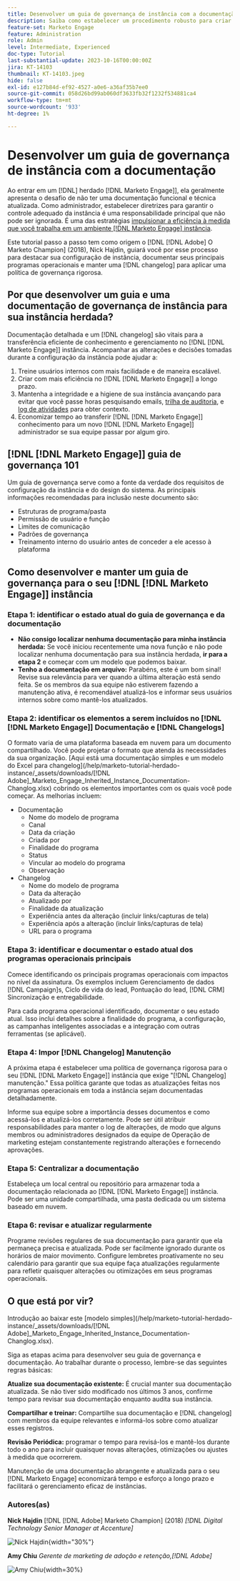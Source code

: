 ```yaml
---
title: Desenvolver um guia de governança de instância com a documentação
description: Saiba como estabelecer um procedimento robusto para criar e manter a documentação e o log de alterações do [!DNL Marketo Engage] instância. Isso não só economizará tempo para o compartilhamento de conhecimento da sua equipe, como também melhorará a integridade e a eficiência da sua instância.
feature-set: Marketo Engage
feature: Administration
role: Admin
level: Intermediate, Experienced
doc-type: Tutorial
last-substantial-update: 2023-10-16T00:00:00Z
jira: KT-14103
thumbnail: KT-14103.jpeg
hide: false
exl-id: e127b84d-ef92-4527-a0e6-a36af35b7ee0
source-git-commit: 058d26bd99ab060df3633fb32f1232f534881ca4
workflow-type: tm+mt
source-wordcount: '933'
ht-degree: 1%

---
```


# Desenvolver um guia de governança de instância com a documentação

Ao entrar em um [!DNL] herdado [!DNL Marketo Engage]], ela geralmente apresenta o desafio de não ter uma documentação funcional e técnica atualizada. Como administrador, estabelecer diretrizes para garantir o controle adequado da instância é uma responsabilidade principal que não pode ser ignorada. É uma das estratégias [impulsionar a eficiência à medida que você trabalha em um ambiente [!DNL Marketo Engage] instância](https://nation.marketo.com/t5/champion-program-blogs/3-tips-to-increase-your-efficiency-in-an-inherited-instance/ba-p/247582).

Este tutorial passo a passo tem como origem o [!DNL [!DNL Adobe] O Marketo Champion] (2018), Nick Hajdin, guiará você por esse processo para destacar sua configuração de instância, documentar seus principais programas operacionais e manter uma [!DNL changelog] para aplicar uma política de governança rigorosa.

## Por que desenvolver um guia e uma documentação de governança de instância para sua instância herdada?

Documentação detalhada e um [!DNL changelog] são vitais para a transferência eficiente de conhecimento e gerenciamento no [!DNL [!DNL Marketo Engage]] instância. Acompanhar as alterações e decisões tomadas durante a configuração da instância pode ajudar a:

1. Treine usuários internos com mais facilidade e de maneira escalável.
2. Criar com mais eficiência no [!DNL [!DNL Marketo Engage]] a longo prazo.
3. Mantenha a integridade e a higiene de sua instância avançando para evitar que você passe horas pesquisando emails, [trilha de auditoria](https://experienceleague.adobe.com/docs/marketo/using/product-docs/administration/audit-trail/audit-trail-overview.html), e [log de atividades](https://experienceleague.adobe.com/docs/marketo/using/product-docs/core-marketo-concepts/smart-lists-and-static-lists/managing-people-in-smart-lists/locate-the-activity-log-for-a-person.html) para obter contexto.
4. Economizar tempo ao transferir [!DNL [!DNL Marketo Engage]] conhecimento para um novo [!DNL [!DNL Marketo Engage]] administrador se sua equipe passar por algum giro.

## [!DNL [!DNL Marketo Engage]] guia de governança 101

Um guia de governança serve como a fonte da verdade dos requisitos de configuração da instância e do design do sistema. As principais informações recomendadas para inclusão neste documento são:

* Estruturas de programa/pasta
* Permissão de usuário e função
* Limites de comunicação
* Padrões de governança
* Treinamento interno do usuário antes de conceder a ele acesso à plataforma

## Como desenvolver e manter um guia de governança para o seu [!DNL [!DNL Marketo Engage]] instância

### Etapa 1: identificar o estado atual do guia de governança e da documentação

* **Não consigo localizar nenhuma documentação para minha instância herdada:** Se você iniciou recentemente uma nova função e não pode localizar nenhuma documentação para sua instância herdada, **ir para a etapa 2** e começar com um modelo que podemos baixar.
* **Tenho a documentação em arquivo:** Parabéns, este é um bom sinal! Revise sua relevância para ver quando a última alteração está sendo feita. Se os membros da sua equipe não estiverem fazendo a manutenção ativa, é recomendável atualizá-los e informar seus usuários internos sobre como mantê-los atualizados.

### Etapa 2: identificar os elementos a serem incluídos no [!DNL [!DNL Marketo Engage]] Documentação e [!DNL Changelogs]

O formato varia de uma plataforma baseada em nuvem para um documento compartilhado. Você pode projetar o formato que atenda às necessidades da sua organização. [Aqui está uma documentação simples e um modelo do Excel para changelog](/help/marketo-tutorial-herdado-instance/_assets/downloads/[!DNL Adobe]_Marketo_Engage_Inherited_Instance_Documentation-Changlog.xlsx) cobrindo os elementos importantes com os quais você pode começar. As melhorias incluem:

* Documentação
   * Nome do modelo de programa
   * Canal
   * Data da criação
   * Criada por
   * Finalidade do programa
   * Status
   * Vincular ao modelo do programa
   * Observação
* Changelog
   * Nome do modelo de programa
   * Data da alteração
   * Atualizado por
   * Finalidade da atualização
   * Experiência antes da alteração (incluir links/capturas de tela)
   * Experiência após a alteração (incluir links/capturas de tela)
   * URL para o programa

### Etapa 3: identificar e documentar o estado atual dos programas operacionais principais

Comece identificando os principais programas operacionais com impactos no nível da assinatura. Os exemplos incluem Gerenciamento de dados [!DNL Campaign]s, Ciclo de vida do lead, Pontuação do lead, [!DNL CRM] Sincronização e entregabilidade.

Para cada programa operacional identificado, documentar o seu estado atual. Isso inclui detalhes sobre a finalidade do programa, a configuração, as campanhas inteligentes associadas e a integração com outras ferramentas (se aplicável).

### Etapa 4: Impor [!DNL Changelog] Manutenção

A próxima etapa é estabelecer uma política de governança rigorosa para o seu [!DNL [!DNL Marketo Engage]] instância que exige &quot;[!DNL Changelog] manutenção.&quot; Essa política garante que todas as atualizações feitas nos programas operacionais em toda a instância sejam documentadas detalhadamente.

Informe sua equipe sobre a importância desses documentos e como acessá-los e atualizá-los corretamente. Pode ser útil atribuir responsabilidades para manter o log de alterações, de modo que alguns membros ou administradores designados da equipe de Operação de marketing estejam constantemente registrando alterações e fornecendo aprovações.

### Etapa 5: Centralizar a documentação

Estabeleça um local central ou repositório para armazenar toda a documentação relacionada ao [!DNL [!DNL Marketo Engage]] instância. Pode ser uma unidade compartilhada, uma pasta dedicada ou um sistema baseado em nuvem.

### Etapa 6: revisar e atualizar regularmente

Programe revisões regulares de sua documentação para garantir que ela permaneça precisa e atualizada. Pode ser facilmente ignorado durante os horários de maior movimento. Configure lembretes proativamente no seu calendário para garantir que sua equipe faça atualizações regularmente para refletir quaisquer alterações ou otimizações em seus programas operacionais.

## O que está por vir?

Introdução ao baixar este [modelo simples](/help/marketo-tutorial-herdado-instance/_assets/downloads/[!DNL Adobe]_Marketo_Engage_Inherited_Instance_Documentation-Changlog.xlsx).

Siga as etapas acima para desenvolver seu guia de governança e documentação. Ao trabalhar durante o processo, lembre-se das seguintes regras básicas:

**Atualize sua documentação existente:**
É crucial manter sua documentação atualizada. Se não tiver sido modificado nos últimos 3 anos, confirme tempo para revisar sua documentação enquanto audita sua instância.

**Compartilhar e treinar:**
Compartilhe sua documentação e [!DNL changelog] com membros da equipe relevantes e informá-los sobre como atualizar esses registros.

**Revisão Periódica:** programar o tempo para revisá-los e mantê-los durante todo o ano para incluir quaisquer novas alterações, otimizações ou ajustes à medida que ocorrerem.

Manutenção de uma documentação abrangente e atualizada para o seu [!DNL Marketo Engage] economizará tempo e esforço a longo prazo e facilitará o gerenciamento eficaz de instâncias.

### Autores(as)

**Nick Hajdin**
[!DNL [!DNL Adobe] Marketo Champion] (2018)
*[!DNL Digital Technology Senior Manager at Accenture]*

![Nick Hajdin](/help/marketo-tutorial-inherited-instance/_assets/authors/Customer_Author_Nicholas_Hajdin.png){width="30%"}

**Amy Chiu**
*Gerente de marketing de adoção e retenção,[!DNL Adobe]*

![Amy Chiu](/help/marketo-tutorial-inherited-instance/_assets/authors/Adobe_Author_Amy_Chiu.png){width=30%}
